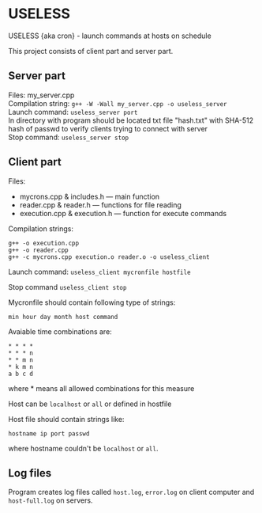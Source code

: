 # USELESS
USELESS {aka cron} - launch commands at hosts on schedule

This project consists of client part and server part.

## Server part

Files: my_server.cpp  
Compilation string: `g++ -W -Wall my_server.cpp -o useless_server`  
Launch command: `useless_server port`  
In directory with program should be located txt file "hash.txt" with SHA-512 hash of passwd to verify clients trying to connect with server  
Stop command: `useless_server stop`  

## Client part

Files:  
- mycrons.cpp & includes.h — main function
- reader.cpp & reader.h — functions for file reading
- execution.cpp & execution.h — function for execute commands

Compilation strings:  
```
g++ -o execution.cpp  
g++ -o reader.cpp  
g++ -c mycrons.cpp execution.o reader.o -o useless_client
```  

Launch command: `useless_client mycronfile hostfile`

Stop command `useless_client stop`

Mycronfile should contain following type of strings:
```
min hour day month host command
```
Avaiable time combinations are:
```
* * * *
* * * n
* * m n
* k m n
a b c d
```   
where \* means all allowed combinations for this measure

Host can be `localhost` or `all` or defined in hostfile

Host file should contain strings like:
```
hostname ip port passwd
```  
where hostname couldn't be `localhost` or `all`.

## Log files

Program  creates log files called `host.log`, `error.log` on client computer and `host-full.log` on servers.

